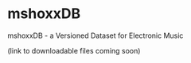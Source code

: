 # mshoxxDB
mshoxxDB - a Versioned Dataset for Electronic Music

(link to downloadable files coming soon)
